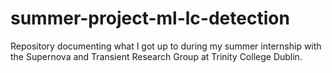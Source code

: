 # summer-project-ml-lc-detection
Repository documenting what I got up to during my summer internship with the Supernova and Transient Research Group at Trinity College Dublin. 
